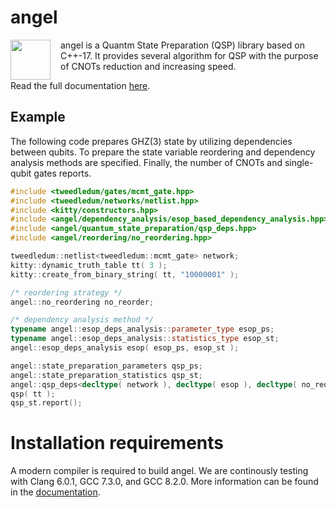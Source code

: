 # angel
<img src="https://github.com/fmozafari/angel/blob/master/angel.svg" width="64" height="64" align="left" style="margin-right: 12pt" />
angel is a Quantm State Preparation (QSP) library based on C++-17. It provides several algorithm for QSP with the purpose of CNOTs reduction and increasing speed.

Read the full documentation [here](https://libangel.readthedocs.io/en/latest/index.html).

## Example

The following code prepares GHZ(3) state by utilizing dependencies between qubits. To prepare the state variable reordering and dependency analysis methods are specified. Finally, the number of CNOTs and single-qubit gates reports. 

```c++
#include <tweedledum/gates/mcmt_gate.hpp>
#include <tweedledum/networks/netlist.hpp>
#include <kitty/constructors.hpp>
#include <angel/dependency_analysis/esop_based_dependency_analysis.hpp>
#include <angel/quantum_state_preparation/qsp_deps.hpp>
#include <angel/reordering/no_reordering.hpp>

tweedledum::netlist<tweedledum::mcmt_gate> network;
kitty::dynamic_truth_table tt( 3 );
kitty::create_from_binary_string( tt, "10000001" );

/* reordering strategy */
angel::no_reordering no_reorder;

/* dependency analysis method */
typename angel::esop_deps_analysis::parameter_type esop_ps;
typename angel::esop_deps_analysis::statistics_type esop_st;
angel::esop_deps_analysis esop( esop_ps, esop_st );

angel::state_preparation_parameters qsp_ps;
angel::state_preparation_statistics qsp_st;
angel::qsp_deps<decltype( network ), decltype( esop ), decltype( no_reorder )> qsp( network, esop, no_reorder, qsp_ps, qsp_st );
qsp( tt );
qsp_st.report();
```

# Installation requirements
A modern compiler is required to build angel. We are continously testing with Clang 6.0.1, GCC 7.3.0, and GCC 8.2.0. More information can be found in the [documentation](https://libangel.readthedocs.io/en/latest/installation.html).
